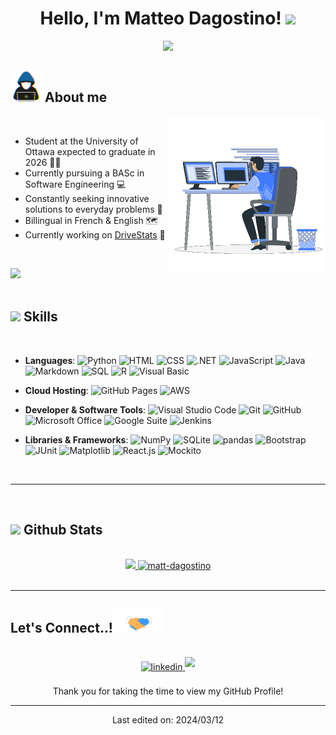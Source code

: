 <h1 align="center"><b>Hello, I'm Matteo Dagostino! </b><img src="https://media.giphy.com/media/hvRJCLFzcasrR4ia7z/giphy.gif" width="35"></h1>

<p align="center">
  <a href="https://github.com/DenverCoder1/readme-typing-svg"><img src="https://readme-typing-svg.herokuapp.com?font=Time+New+Roman&color=cyan&size=25&center=true&vCenter=true&width=600&height=100&lines=Salut,+comment+ça+va?;Student+at+the+University+of+Ottawa;Software+Enginnering+Student"></a>
</p>
	
## <picture><img src = "https://github.com/0xAbdulKhalid/0xAbdulKhalid/raw/main/assets/mdImages/about_me.gif" width = 50px></picture> **About me**

<picture> <img align="right" src="https://github.com/0xAbdulKhalid/0xAbdulKhalid/raw/main/assets/mdImages/Right_Side.gif" width = 250px></picture>

<br>

- Student at the University of Ottawa expected to graduate in 2026 👨‍🎓
- Currently pursuing a BASc in Software Engineering 💻
- Constantly seeking innovative solutions to everyday problems 🔎
- Billingual in French & English 🗺️
- Currently working on [DriveStats](https://github.com/matt-dagostino/drive-stats) 📱

<br>

<img src="https://user-images.githubusercontent.com/73097560/115834477-dbab4500-a447-11eb-908a-139a6edaec5c.gif"><br><br>

## <img src="https://media2.giphy.com/media/QssGEmpkyEOhBCb7e1/giphy.gif?cid=ecf05e47a0n3gi1bfqntqmob8g9aid1oyj2wr3ds3mg700bl&rid=giphy.gif" width ="25"><b> Skills</b>
<br>

<p align="center">

- **Languages**:
	![Python](https://img.shields.io/badge/Python-14354C?style=for-the-badge&logo=python&logoColor=white)
	![HTML](https://img.shields.io/badge/HTML-239120?style=for-the-badge&logo=html5&logoColor=white)
	![CSS](https://img.shields.io/badge/CSS3-1572B6?style=for-the-badge&logo=css3&logoColor=white)
	![.NET](https://img.shields.io/badge/.NET-5C2D91?style=for-the-badge&logo=.net&logoColor=white)
	![JavaScript](https://img.shields.io/badge/JavaScript-323330?style=for-the-badge&logo=javascript&logoColor=F7DF1E)
	![Java](https://img.shields.io/badge/Java-ED8B00?style=for-the-badge&logo=java&logoColor=white)
	![Markdown](https://img.shields.io/badge/Markdown-000000?style=for-the-badge&logo=markdown&logoColor=white)
	![SQL](https://img.shields.io/badge/SQL-00000F?style=for-the-badge&logo=mysql&logoColor=white)
	![R](https://img.shields.io/badge/R-%23276DC3.svg?style=for-the-badge&logo=r&logoColor=white)
	![Visual Basic](https://img.shields.io/badge/Visual%20Basic-7B0099?style=for-the-badge&logo=visual-studio&logoColor=white)

- **Cloud Hosting**:
	![GitHub Pages](https://img.shields.io/badge/GitHub%20Pages-%23327FC7.svg?style=for-the-badge&logo=github&logoColor=white)
	![AWS](https://img.shields.io/badge/AWS-%23FF9900.svg?style=for-the-badge&logo=amazon-aws&logoColor=white)

- **Developer & Software Tools**:
	![Visual Studio Code](https://img.shields.io/badge/Visual%20Studio%20Code-0078d7.svg?style=for-the-badge&logo=visual-studio-code&logoColor=white)
	![Git](https://img.shields.io/badge/Git-F05033?style=for-the-badge&logo=git&logoColor=white)
	![GitHub](https://img.shields.io/badge/GitHub-181717?style=for-the-badge&logo=github&logoColor=white)
	![Microsoft Office](https://img.shields.io/badge/Microsoft%20Office-D83B01?style=for-the-badge&logo=microsoft-office&logoColor=white)
	![Google Suite](https://img.shields.io/badge/Google%20Suite-4285F4?style=for-the-badge&logo=google&logoColor=white)
	![Jenkins](https://img.shields.io/badge/Jenkins-D24939?style=for-the-badge&logo=jenkins&logoColor=white)

- **Libraries & Frameworks**:
	![NumPy](https://img.shields.io/badge/NumPy-013243?style=for-the-badge&logo=numpy&logoColor=white)
	![SQLite](https://img.shields.io/badge/SQLite-003B57?style=for-the-badge&logo=sqlite&logoColor=white)
	![pandas](https://img.shields.io/badge/pandas-150458?style=for-the-badge&logo=pandas&logoColor=white)
	![Bootstrap](https://img.shields.io/badge/Bootstrap-563D7C?style=for-the-badge&logo=bootstrap&logoColor=white)
	![JUnit](https://img.shields.io/badge/JUnit-25A162?style=for-the-badge&logo=junit&logoColor=white)
	![Matplotlib](https://img.shields.io/badge/Matplotlib-3776AB?style=for-the-badge&logo=matplotlib&logoColor=white)
	![React.js](https://img.shields.io/badge/React-61DAFB?style=for-the-badge&logo=react&logoColor=white)
	![Mockito](https://img.shields.io/badge/Mockito-%235DAE4A.svg?style=for-the-badge&logo=mockito&logoColor=white)

<br>
</p>

-----

<br>


## <img src="https://media.giphy.com/media/iY8CRBdQXODJSCERIr/giphy.gif" width="35"><b> Github Stats </b>
<br>

<div align="center">

<a href="https://github.com/matt-dagostino">
  <img src="https://github-readme-stats-git-masterrstaa-rickstaa.vercel.app/api?username=matt-dagostino&include_all_commits=true&count_private=true&show_icons=true&line_height=20&title_color=7A7ADB&icon_color=2234AE&text_color=D3D3D3&bg_color=0,000000,130F40" width="465"/>
  
  <img src="https://github-readme-stats-git-masterrstaa-rickstaa.vercel.app/api/top-langs/?username=matt-dagostino&langs_count=3&show_icons=true&line_height=20&title_color=7A7ADB&icon_color=2234AE&text_color=D3D3D3&bg_color=0,000000,130F40" width="375"  alt="matt-dagostino"/>

</a>
</div>

<br>

-----



## <b> Let's Connect..!</b><img src="https://github.com/0xAbdulKhalid/0xAbdulKhalid/raw/main/assets/mdImages/handshake.gif" width ="80">
<br>
<div align='center'>


<a href="https://www.linkedin.com/in/matteo-dagostino09/" target="_blank">
<img src="https://img.shields.io/badge/linkedin:  Matteo Dagostino-%2300acee.svg?color=405DE6&style=for-the-badge&logo=linkedin&logoColor=white" alt=linkedin style="margin-bottom: 5px;"/>
</a>

<a href="mailto:matt.dag09@gmail.com" target="_blank">
<img src="https://img.shields.io/badge/gmail:  matt.dag09@gmail.com-%23EA4335.svg?style=for-the-badge&logo=gmail&logoColor=white" t=mail style="margin-bottom: 5px;" />
</a>

<br>
<br>
Thank you for taking the time to view my GitHub Profile!
<br>
	
</div>

<div align='center'>
</div>

------------------------
<div align="center">
Last edited on: 2024/03/12
</div>
<br>

